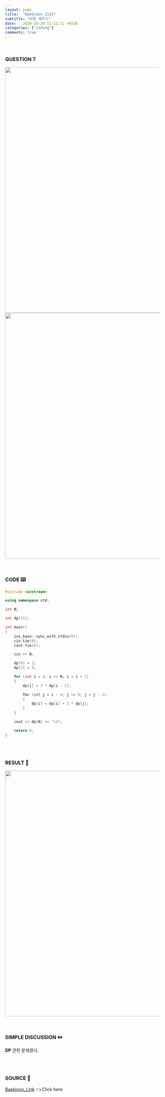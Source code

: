 ```yaml
---
layout: page
title:  "Baekjoon 2133"
subtitle: "타일 채우기"
date:   2020-10-29 11:11:11 +0530
categories: ["coding"]
comments: true
---
```


<br>

### QUESTION ❔

<img src="{{ '/assets/baekjoon/2133.jpg' }}" style="width: 800px; height: auto; margin-left: auto; margin-right: auto; display: block;">
<img src="{{ '/assets/baekjoon/2133a.jpg' }}" style="width: 800px; height: auto; margin-left: auto; margin-right: auto; display: block;">  

<br>
<br>

### CODE ⌨️

```c++
#include <iostream>

using namespace std;

int N;

int dp[31];

int main()
{
	ios_base::sync_with_stdio(0);
	cin.tie(0);
	cout.tie(0);

	cin >> N;

	dp[0] = 1;
	dp[2] = 3;

	for (int i = 4; i <= N; i = i + 2)
	{
		dp[i] = 3 * dp[i - 2];

		for (int j = i - 4; j >= 0; j = j - 2)
		{
			dp[i] = dp[i] + 2 * dp[j];
		}
	}

	cout << dp[N] << "\n";

	return 0;
}
```  

<br>
<br>

### RESULT 💛

<img src="{{ '/assets/baekjoon/2133r.jpg' }}" style="width: 800px; height: auto; margin-left: auto; margin-right: auto; display: block;">  

<br>
<br>

### SIMPLE DISCUSSION ✏️

**DP** 관련 문제였다.  

<br>
<br>

### SOURCE 💎

[Baekjoon_Link][link] 👈 Click here  

<br>
<br>
<br>

<script src="https://utteranc.es/client.js"
        repo="DCherish/DCherish.github.io"
        issue-term="pathname"
        theme="boxy-light"
        crossorigin="anonymous"
        async>
</script>

[link]: https://www.acmicpc.net/problem/2133